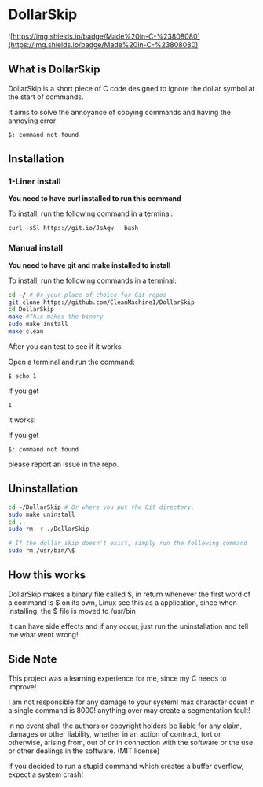 # DollarSkip
![https://img.shields.io/badge/Made%20in-C-%23808080](https://img.shields.io/badge/Made%20in-C-%23808080)
## What is DollarSkip

DollarSkip is a short piece of C code designed to ignore the dollar symbol at the start of commands.

It aims to solve the annoyance of copying commands and having the annoying error

`$: command not found`

## Installation

### 1-Liner install

__You need to have **curl** installed to run this command__

To install, run the following command in a terminal:

```
curl -sSl https://git.io/JsAqw | bash
```

### Manual install

__You need to have **git** and **make** installed to install__

To install, run the following commands in a terminal:

```bash
cd ~/ # Or your place of choice for Git repos
git clone https://github.com/CleanMachine1/DollarSkip
cd DollarSkip
make #This makes the binary
sudo make install
make clean
```

After you can test to see if it works.

Open a terminal and run the command:

`$ echo 1`

If you get

`1`

it works!

If you get

`$: command not found`

please report an issue in the repo.

## Uninstallation

```bash
cd ~/DollarSkip # Or where you put the Git directory.
sudo make uninstall
cd .. 
sudo rm -r ./DollarSkip

# If the dollar skip doesn't exist, simply run the following command
sudo rm /usr/bin/\$
```

## How this works

DollarSkip makes a binary file called $, in return whenever the first word of a command is $ on its own, Linux see this as a application, since when installing, the $ file is moved to /usr/bin

It can have side effects and if any occur, just run the uninstallation and tell me what went wrong!

## Side Note

This project was a learning experience for me, since my C needs to improve!

I am not responsible for any damage to your system!
max character count in a single command is 8000!
anything over may create a segmentation fault!

in no event shall the
authors or copyright holders be liable for any claim, damages or other
liability, whether in an action of contract, tort or otherwise, arising from,
out of or in connection with the software or the use or other dealings in the
software. (MIT license)

If you decided to run a stupid command which creates a buffer overflow, expect a system crash!
